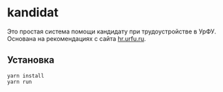 # kandidat

Это простая система помощи кандидату при трудоустройстве в УрФУ. Основана на рекомендациях с сайта [hr.urfu.ru](https://hr.urfu.ru/ru/).

## Установка

```shell
yarn install
yarn run
```
